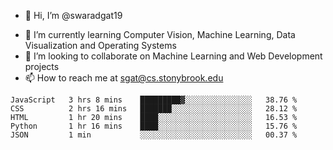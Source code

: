 - 👋 Hi, I’m @swaradgat19
<!-- - 👀 I’m interested in  -->
- 🌱 I’m currently learning Computer Vision, Machine Learning, Data Visualization and Operating Systems
- 💞️ I’m looking to collaborate on Machine Learning and Web Development projects 
- 📫 How to reach me at sgat@cs.stonybrook.edu

<!--START_SECTION:waka-->

```text
JavaScript   3 hrs 8 mins    █████████▓░░░░░░░░░░░░░░░   38.76 %
CSS          2 hrs 16 mins   ███████░░░░░░░░░░░░░░░░░░   28.12 %
HTML         1 hr 20 mins    ████░░░░░░░░░░░░░░░░░░░░░   16.53 %
Python       1 hr 16 mins    ████░░░░░░░░░░░░░░░░░░░░░   15.76 %
JSON         1 min           ░░░░░░░░░░░░░░░░░░░░░░░░░   00.37 %
```

<!--END_SECTION:waka-->

<!---
swaradgat19/swaradgat19 is a ✨ special ✨ repository because its `README.md` (this file) appears on your GitHub profile.
You can click the Preview link to take a look at your changes.
--->
